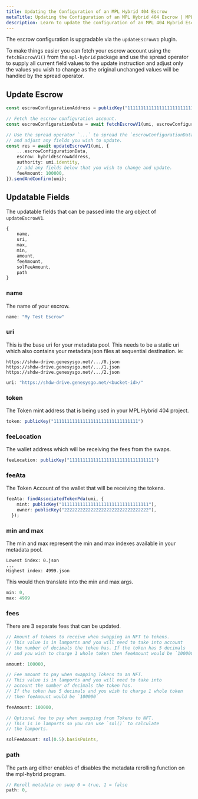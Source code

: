 ```yaml
---
title: Updating the Configuration of an MPL Hybrid 404 Escrow
metaTitle: Updating the Configuration of an MPL Hybrid 404 Escrow | MPL-Hybrid
description: Learn to update the configuration of an MPL 404 Hybrid Escrow account.
---
```


The escrow configuration is upgradable via the `updateEscrowV1` plugin.

To make things easier you can fetch your escrow account using the `fetchEscrowV1()` from the `mpl-hybrid` package and use the spread operator to supply all current field values to the update instruction and adjust only the values you wish to change as the original unchanged values will be handled by the spread operator.

## Update Escrow

```ts
const escrowConfigurationAddress = publicKey("11111111111111111111111111111111");

// Fetch the escrow configuration account.
const escrowConfigurationData = await fetchEscrowV1(umi, escrowConfigurationAddress);

// Use the spread operator `...` to spread the `escrowConfigurationData` fields into the object
// and adjust any fields you wish to update.
const res = await updateEscrowV1(umi, {
    ...escrowConfigurationData,
    escrow: hybridEscrowAddress,
    authority: umi.identity,
    // add any fields below that you wish to change and update.
    feeAmount: 100000,
}).sendAndConfirm(umi);

```

## Updatable Fields

The updatable fields that can be passed into the arg object of `updateEscrowV1`.

```ts
{
    name,
    uri,
    max,
    min,
    amount,
    feeAmount,
    solFeeAmount,
    path
}

```

### name

The name of your escrow.

```ts
name: "My Test Escrow"
```

### uri

This is the base uri for your metadata pool. This needs to be a static uri which also contains your metadata json files at sequential destination. ie:
```
https://shdw-drive.genesysgo.net/.../0.json
https://shdw-drive.genesysgo.net/.../1.json
https://shdw-drive.genesysgo.net/.../2.json
```

```ts
uri: "https://shdw-drive.genesysgo.net/<bucket-id>/"
```

### token

The Token mint address that is being used in your MPL Hybrid 404 project. 

```ts
token: publicKey("11111111111111111111111111111111")
```

### feeLocation

The wallet address which will be receiving the fees from the swaps.

```ts
feeLocation: publicKey("11111111111111111111111111111111")
```

### feeAta

The Token Account of the wallet that will be receiving the tokens.

```ts
feeAta: findAssociatedTokenPda(umi, {
    mint: publicKey("111111111111111111111111111111111"),
    owner: publicKey("22222222222222222222222222222222"),
  });
```

### min and max

The min and max represent the min and max indexes available in your metadata pool.

```
Lowest index: 0.json
...
Highest index: 4999.json
```

This would then translate into the min and max args.
```ts
min: 0,
max: 4999
```

### fees

There are 3 separate fees that can be updated.

```ts
// Amount of tokens to receive when swapping an NFT to tokens. 
// This value is in lamports and you will need to take into account 
// the number of decimals the token has. If the token has 5 decimals 
// and you wish to charge 1 whole token then feeAmount would be `100000`

amount: 100000,
```

```ts
// Fee amount to pay when swapping Tokens to an NFT. 
// This value is in lamports and you will need to take into 
// account the number of decimals the token has. 
// If the token has 5 decimals and you wish to charge 1 whole token 
// then feeAmount would be `100000`

feeAmount: 100000,
```

```ts
// Optional fee to pay when swapping from Tokens to NFT. 
// This is in lamports so you can use `sol()` to calculate 
// the lamports.

solFeeAmount: sol(0.5).basisPoints,
```

### path

The `path` arg either enables of disables the metadata rerolling function on the mpl-hybrid program.

```ts
// Reroll metadata on swap 0 = true, 1 = false
path: 0,
```

